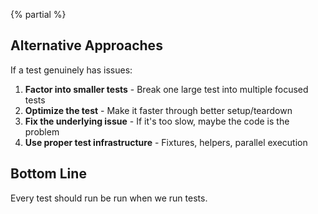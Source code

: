 {% partial %}

## Alternative Approaches

If a test genuinely has issues:

1. **Factor into smaller tests** - Break one large test into multiple focused tests
2. **Optimize the test** - Make it faster through better setup/teardown
3. **Fix the underlying issue** - If it's too slow, maybe the code is the problem
4. **Use proper test infrastructure** - Fixtures, helpers, parallel execution

## Bottom Line

Every test should run be run when we run tests.
